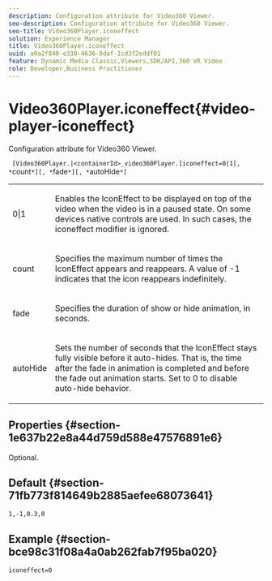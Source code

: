 ```yaml
---
description: Configuration attribute for Video360 Viewer.
seo-description: Configuration attribute for Video360 Viewer.
seo-title: Video360Player.iconeffect
solution: Experience Manager
title: Video360Player.iconeffect
uuid: a0a2f840-e330-4636-8daf-1cd3f2eddf01
feature: Dynamic Media Classic,Viewers,SDK/API,360 VR Video
role: Developer,Business Practitioner
---
```


# Video360Player.iconeffect{#video-player-iconeffect}

Configuration attribute for Video360 Viewer.

 ` [Video360Player.|<containerId>_video360Player.]iconeffect=0|1[, *`count`*][, *`fade`*][, *`autoHide`*]`

<table id="table_441553CD34C94A58A9D7CBF772DEDDB6"> 
 <tbody> 
  <tr> 
   <td colname="col1"> <p> <span class="codeph"> 0|1</span> </p> </td> 
   <td colname="col2"> <p> Enables the IconEffect to be displayed on top of the video when the video is in a paused state. On some devices native controls are used. In such cases, the <span class="codeph"> iconeffect</span> modifier is ignored. </p> </td> 
  </tr> 
  <tr> 
   <td colname="col1"> <p> <span class="codeph"><span class="varname"> count</span></span> </p> </td> 
   <td colname="col2"> <p> Specifies the maximum number of times the IconEffect appears and reappears. A value of <span class="codeph"> -1</span> indicates that the icon reappears indefinitely. </p> </td> 
  </tr> 
  <tr> 
   <td colname="col1"> <p> <span class="codeph"><span class="varname"> fade</span></span> </p> </td> 
   <td colname="col2"> <p> Specifies the duration of show or hide animation, in seconds. </p> </td> 
  </tr> 
  <tr> 
   <td colname="col1"> <p> <span class="codeph"><span class="varname"> autoHide</span></span> </p> </td> 
   <td colname="col2"> <p> Sets the number of seconds that the IconEffect stays fully visible before it auto-hides. That is, the time after the fade in animation is completed and before the fade out animation starts. Set to <span class="codeph"> 0</span> to disable auto-hide behavior. </p> </td> 
  </tr> 
 </tbody> 
</table>

## Properties {#section-1e637b22e8a44d759d588e47576891e6}

Optional.

## Default {#section-71fb773f814649b2885aefee68073641}

`1,-1,0.3,0`

## Example {#section-bce98c31f08a4a0ab262fab7f95ba020}

`iconeffect=0` 
